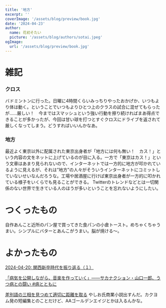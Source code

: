 ```yaml
---
title: '地方'
excerpt: ''
coverImage: '/assets/blog/preview/book.jpg'
date: '2024-04-23'
author:
  name: 花初そたい
  picture: '/assets/blog/authors/sotai.jpeg'
ogImage:
  url: '/assets/blog/preview/book.jpg'
---
```

# 雑記
### クロス
バドミントンに行った。日曜に4時間くらいみっちりやったおかげか、いつもより体は動く。ということでいつもよりひとつ上のクラスの試合に混ぜてもらったが……厳しい！　今まではスマッシュという強い行動を擦り続ければまあ得点できることが多かったが、今回は甘い球を打つとすぐクロスにドライブを返されて厳しくなってしまう。どうすればいいんかなあ。

### 地方
最近よく東京以外に配属された東京出身者が「地方には何も無い！　カス！」という内容の文をネットに上げているのが目に入る。一方で「東京はカス！」という文章はあまり見られないので、インターネットでは一方的に地方が叩かれているように見えるが、それは”地方”の人々がそういうインターネットにコミットしていないせいなんだろうな。工場や居酒屋に行けば東京出身者が一方的に叩かれている様子をいくらでも見ることができる。
Twitterのトレンドなどとは一切関係のない世界で生きている人のほうが多いということを忘れないようにしたい。


# つくったもの
自作あんこと近所のパン屋で買ってきた食パンの小倉トースト。めちゃくちゃうまい。シンプルにバターとあんこがうまい。脳が焼ける～。

# よかったもの
[2024-04-20: 関西新卒時代を振り返る（１）](https://note.com/tonarinohey/n/n511efc3560f3?sub_rt=share_pb)

[「病気を公開しながら、音楽を作っていく」――サカナクション・山口一郎、うつ病との闘い #病とともに](https://news.yahoo.co.jp/articles/1cec100ec34a0fdefca6bd2b24b618cabd84c4a0?page=1)

[差別語の三相を見つめて適切に距離を取る](https://yashio.hatenablog.com/entry/20240421/1713700800)
やしお氏商業小説出すんだ。カクヨム発の短編集とのことだけど、AAゴールデンエイジとかは入るんかな。

